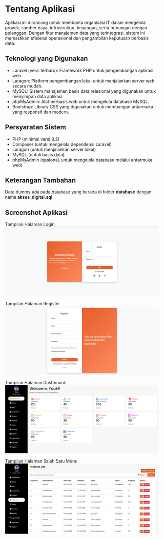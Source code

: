 # Tentang Aplikasi

Aplikasi ini dirancang untuk membantu organisasi IT dalam mengelola proyek, sumber daya, infrastruktur, keuangan, serta hubungan dengan pelanggan. Dengan fitur manajemen data yang terintegrasi, sistem ini memastikan efisiensi operasional dan pengambilan keputusan berbasis data.

## Teknologi yang Digunakan

-   Laravel (versi terbaru): Framework PHP untuk pengembangan aplikasi web.
-   Laragon: Platform pengembangan lokal untuk menjalankan server web secara mudah.
-   MySQL: Sistem manajemen basis data relasional yang digunakan untuk menyimpan data aplikasi.
-   phpMyAdmin: Alat berbasis web untuk mengelola database MySQL.
-   Bootstrap: Library CSS yang digunakan untuk membangun antarmuka yang responsif dan modern.

## Persyaratan Sistem

-   PHP (minimal versi 8.2)
-   Composer (untuk mengelola dependensi Laravel)
-   Laragon (untuk menjalankan server lokal)
-   MySQL (untuk basis data)
-   phpMyAdmin (opsional, untuk mengelola database melalui antarmuka web)

## Keterangan Tambahan

Data dummy ada pada database yang berada di folder <b>database</b> dengan nama <b>akses_digital.sql</b>

## Screenshot Aplikasi

Tampilan Halaman Login
![Tampilan Login](public/images/tampilan%20login.png)

Tampilan Halaman Register
![Tampilan Register](public/images/tampilan%20register.png)

Tampilan Halaman Dashboard
![Tampilan Dashboard](public/images/tampilan%20dashboard.png)

Tampilan Halaman Salah Satu Menu
![Tampilan Dashboard](public/images/tampilan%20menu.png)
